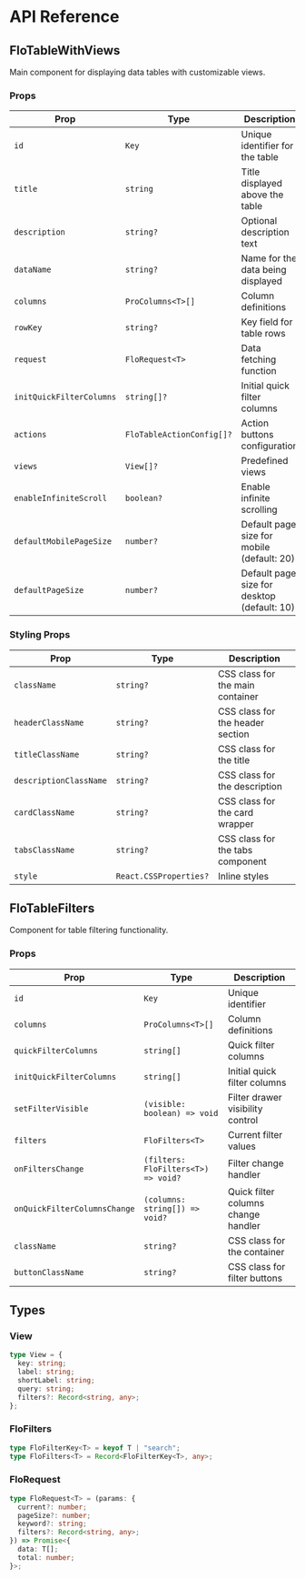# API Reference

## FloTableWithViews

Main component for displaying data tables with customizable views.

### Props

| Prop | Type | Description |
|------|------|-------------|
| `id` | `Key` | Unique identifier for the table |
| `title` | `string` | Title displayed above the table |
| `description` | `string?` | Optional description text |
| `dataName` | `string?` | Name for the data being displayed |
| `columns` | `ProColumns<T>[]` | Column definitions |
| `rowKey` | `string?` | Key field for table rows |
| `request` | `FloRequest<T>` | Data fetching function |
| `initQuickFilterColumns` | `string[]?` | Initial quick filter columns |
| `actions` | `FloTableActionConfig[]?` | Action buttons configuration |
| `views` | `View[]?` | Predefined views |
| `enableInfiniteScroll` | `boolean?` | Enable infinite scrolling |
| `defaultMobilePageSize` | `number?` | Default page size for mobile (default: 20) |
| `defaultPageSize` | `number?` | Default page size for desktop (default: 10) |

### Styling Props

| Prop | Type | Description |
|------|------|-------------|
| `className` | `string?` | CSS class for the main container |
| `headerClassName` | `string?` | CSS class for the header section |
| `titleClassName` | `string?` | CSS class for the title |
| `descriptionClassName` | `string?` | CSS class for the description |
| `cardClassName` | `string?` | CSS class for the card wrapper |
| `tabsClassName` | `string?` | CSS class for the tabs component |
| `style` | `React.CSSProperties?` | Inline styles |

## FloTableFilters

Component for table filtering functionality.

### Props

| Prop | Type | Description |
|------|------|-------------|
| `id` | `Key` | Unique identifier |
| `columns` | `ProColumns<T>[]` | Column definitions |
| `quickFilterColumns` | `string[]` | Quick filter columns |
| `initQuickFilterColumns` | `string[]` | Initial quick filter columns |
| `setFilterVisible` | `(visible: boolean) => void` | Filter drawer visibility control |
| `filters` | `FloFilters<T>` | Current filter values |
| `onFiltersChange` | `(filters: FloFilters<T>) => void?` | Filter change handler |
| `onQuickFilterColumnsChange` | `(columns: string[]) => void?` | Quick filter columns change handler |
| `className` | `string?` | CSS class for the container |
| `buttonClassName` | `string?` | CSS class for filter buttons |

## Types

### View
```typescript
type View = {
  key: string;
  label: string;
  shortLabel: string;
  query: string;
  filters?: Record<string, any>;
};
```

### FloFilters
```typescript
type FloFilterKey<T> = keyof T | "search";
type FloFilters<T> = Record<FloFilterKey<T>, any>;
```

### FloRequest
```typescript
type FloRequest<T> = (params: {
  current?: number;
  pageSize?: number;
  keyword?: string;
  filters?: Record<string, any>;
}) => Promise<{
  data: T[];
  total: number;
}>;
```
